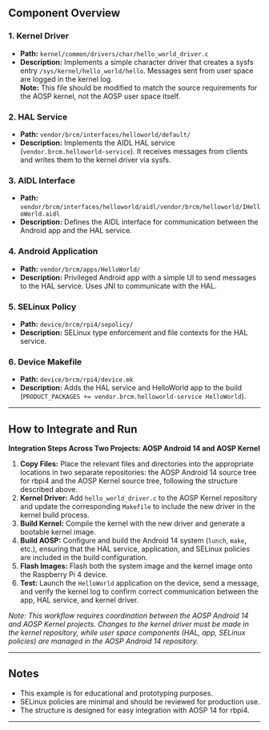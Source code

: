## Component Overview

### 1. Kernel Driver

- **Path:** `kernel/common/drivers/char/hello_world_driver.c`
- **Description:** Implements a simple character driver that creates a sysfs entry `/sys/kernel/hello_world/hello`. Messages sent from user space are logged in the kernel log.  
    **Note:** This file should be modified to match the source requirements for the AOSP kernel, not the AOSP user space itself.

### 2. HAL Service

- **Path:** `vendor/brcm/interfaces/helloworld/default/`
- **Description:** Implements the AIDL HAL service (`vendor.brcm.helloworld-service`). It receives messages from clients and writes them to the kernel driver via sysfs.

### 3. AIDL Interface

- **Path:** `vendor/brcm/interfaces/helloworld/aidl/vendor/brcm/helloworld/IHelloWorld.aidl`
- **Description:** Defines the AIDL interface for communication between the Android app and the HAL service.

### 4. Android Application

- **Path:** `vendor/brcm/apps/HelloWorld/`
- **Description:** Privileged Android app with a simple UI to send messages to the HAL service. Uses JNI to communicate with the HAL.

### 5. SELinux Policy

- **Path:** `device/brcm/rpi4/sepolicy/`
- **Description:** SELinux type enforcement and file contexts for the HAL service.

### 6. Device Makefile

- **Path:** `device/brcm/rpi4/device.mk`
- **Description:** Adds the HAL service and HelloWorld app to the build (`PRODUCT_PACKAGES += vendor.brcm.helloworld-service HelloWorld`).

---

## How to Integrate and Run

**Integration Steps Across Two Projects: AOSP Android 14 and AOSP Kernel**

1. **Copy Files:** Place the relevant files and directories into the appropriate locations in two separate repositories: the AOSP Android 14 source tree for rbpi4 and the AOSP Kernel source tree, following the structure described above.
2. **Kernel Driver:** Add `hello_world_driver.c` to the AOSP Kernel repository and update the corresponding `Makefile` to include the new driver in the kernel build process.
3. **Build Kernel:** Compile the kernel with the new driver and generate a bootable kernel image.
4. **Build AOSP:** Configure and build the Android 14 system (`lunch`, `make`, etc.), ensuring that the HAL service, application, and SELinux policies are included in the build configuration.
5. **Flash Images:** Flash both the system image and the kernel image onto the Raspberry Pi 4 device.
6. **Test:** Launch the `HelloWorld` application on the device, send a message, and verify the kernel log to confirm correct communication between the app, HAL service, and kernel driver.

*Note: This workflow requires coordination between the AOSP Android 14 and AOSP Kernel projects. Changes to the kernel driver must be made in the kernel repository, while user space components (HAL, app, SELinux policies) are managed in the AOSP Android 14 repository.*

---

## Notes

- This example is for educational and prototyping purposes.
- SELinux policies are minimal and should be reviewed for production use.
- The structure is designed for easy integration with AOSP 14 for rbpi4.

---